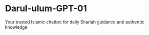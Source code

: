 # Darul-ulum-GPT-01
Your trusted Islamic chatbot for daily Shariah guidance and authentic knowledge
